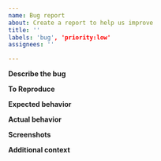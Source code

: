 ```yaml
---
name: Bug report
about: Create a report to help us improve
title: ''
labels: 'bug', 'priority:low'
assignees: ''

---
```


**Describe the bug**
<!-- A clear and concise description of what the bug is. -->

**To Reproduce**
<!-- A list of ordered steps to reproduce the bug. Ex:
1. Go to '...'
2. Click on '....'
3. Scroll down to '....'
4. See error
-->

**Expected behavior**
<!-- A clear and concise description of what you expected to happen. -->

**Actual behavior**
<!-- A clear and concise description of what actually happened. -->

**Screenshots**
<!-- If applicable, add screenshots to help explain your problem. -->

<!-- 
**Desktop (please complete the following information):**
 - OS: [e.g. iOS]
 - Browser [e.g. chrome, safari]
 - Version [e.g. 22]

**Smartphone (please complete the following information):**
 - Device: [e.g. iPhone6]
 - OS: [e.g. iOS8.1]
 - Browser [e.g. stock browser, safari]
 - Version [e.g. 22]
-->

**Additional context**
<!-- 
Add any other context about the problem here.
-->
